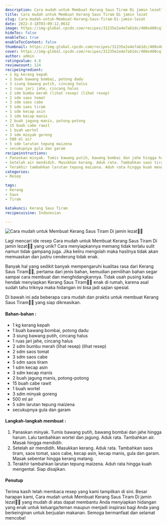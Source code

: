 ```yaml
---
description: Cara mudah untuk Membuat Kerang Saus Tiram Di jamin lezat"
title: Cara mudah untuk Membuat Kerang Saus Tiram Di jamin lezat
slug: Cara-mudah-untuk-Membuat-Kerang-Saus-Tiram-Di-jamin-lezat
date: 2022-3-18T03:09:12.063Z
image: https://img-global.cpcdn.com/recipes/31235e2a4e7ab1dc/400x400cq70/photo.jpg
hideToc: false
enableToc: true
enableTocContent: false
thumbnail: https://img-global.cpcdn.com/recipes/31235e2a4e7ab1dc/400x400cq70/photo.jpg
cover: https://img-global.cpcdn.com/recipes/31235e2a4e7ab1dc/400x400cq70/photo.jpg
author: admin
ratingvalue: 4.8
reviewcount: 124
recipeingredient:
- 1 kg kerang kepah
- 1 buah bawang bombai, potong dadu
- 3 siung bawang putih, cincang halus
- 1 ruas jari jahe, cincang halus
- 2 sdm bumbu merah (lihat resep) (lihat resep)
- 2 sdm saos tomat
- 3 sdm saos cabe
- 5 sdm saos tiram
- 1 sdm kecap asin
- 3 sdm kecap manis
- 2 buah jagung manis, potong-potong
- 15 buah cabe rawit
- 1 buah wortel
- 3 sdm minyak goreng
- 500 ml air
- 5 sdm larutan tepung maizena
- secukupnya gula dan garam
recipeinstructions:
- Panaskan minyak. Tumis bawang putih, bawang bombai dan jahe hingga harum. Lalu tambahkan wortel dan jagung. Aduk rata. Tambahkan air. Masak hingga mendidih.
- Setelah air mendidih. Masukkan kerang. Aduk rata. Tambahkan saos tiram, saos tomat, saos cabe, kecap asin, kecap manis, gula dan garam. Masak sebentar hingga kerang matang.
- Terakhir tambahkan larutan tepung maizena. Aduh rata hingga kuah mengental. Siap disajikan.
categories:
- Resep

tags:
- Kerang
- Saus
- Tiram

katakunci: Kerang Saus Tiram
recipecuisine: Indonesian

---
```


![Cara mudah untuk Membuat Kerang Saus Tiram Di jamin lezat👩‍🍳](https://img-global.cpcdn.com/recipes/31235e2a4e7ab1dc/400x400cq70/photo.jpg)

Lagi mencari ide resep Cara mudah untuk Membuat Kerang Saus Tiram Di jamin lezat👩‍🍳 yang unik? Cara menyiapkannya memang tidak terlalu sulit namun tidak gampang juga. Jika keliru mengolah maka hasilnya tidak akan memuaskan dan justru cenderung tidak enak.

Banyak hal yang sedikit banyak mempengaruhi kualitas rasa dari Kerang Saus Tiram👩‍🍳, pertama dari jenis bahan, kemudian pemilihan bahan segar sampai cara membuat dan menghidangkannya. Tidak usah pusing kalau hendak menyiapkan Kerang Saus Tiram👩‍🍳 enak di rumah, karena asal sudah tahu triknya maka hidangan ini bisa jadi sajian spesial.

Di bawah ini ada beberapa cara mudah dan praktis untuk membuat Kerang Saus Tiram👩‍🍳 yang siap dikreasikan.

<!--inarticleads1-->

#### Bahan-bahan :

- 1 kg kerang kepah
- 1 buah bawang bombai, potong dadu
- 3 siung bawang putih, cincang halus
- 1 ruas jari jahe, cincang halus
- 2 sdm bumbu merah (lihat resep) (lihat resep)
- 2 sdm saos tomat
- 3 sdm saos cabe
- 5 sdm saos tiram
- 1 sdm kecap asin
- 3 sdm kecap manis
- 2 buah jagung manis, potong-potong
- 15 buah cabe rawit
- 1 buah wortel
- 3 sdm minyak goreng
- 500 ml air
- 5 sdm larutan tepung maizena
- secukupnya gula dan garam

<!--inarticleads2-->

#### Langkah-langkah membuat :

1. Panaskan minyak. Tumis bawang putih, bawang bombai dan jahe hingga harum. Lalu tambahkan wortel dan jagung. Aduk rata. Tambahkan air. Masak hingga mendidih.
1. Setelah air mendidih. Masukkan kerang. Aduk rata. Tambahkan saos tiram, saos tomat, saos cabe, kecap asin, kecap manis, gula dan garam. Masak sebentar hingga kerang matang.
1. Terakhir tambahkan larutan tepung maizena. Aduh rata hingga kuah mengental. Siap disajikan.

#### Penutup

Terima kasih telah membaca resep yang kami tampilkan di sini. Besar harapan kami, Cara mudah untuk Membuat Kerang Saus Tiram Di jamin lezat👩‍🍳 yang mudah di atas dapat membantu Anda menyiapkan hidangan yang enak untuk keluarga/teman maupun menjadi inspirasi bagi Anda yang berkeinginan untuk berjualan makanan. Semoga bermanfaat dan selamat mencoba!